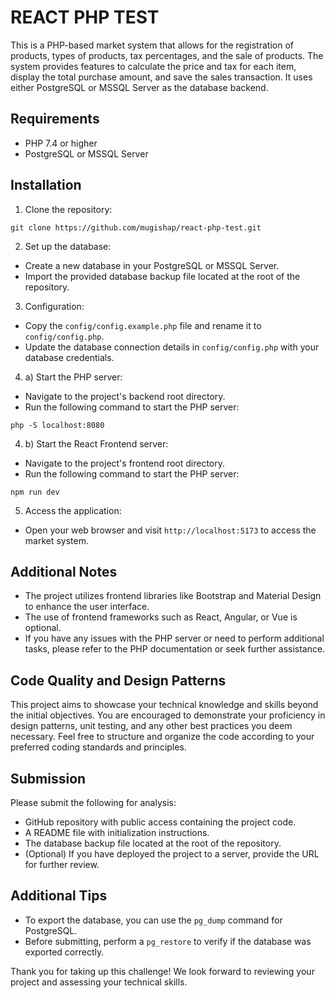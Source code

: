 # REACT PHP TEST

This is a PHP-based market system that allows for the registration of products, types of products, tax percentages, and the sale of products. The system provides features to calculate the price and tax for each item, display the total purchase amount, and save the sales transaction. It uses either PostgreSQL or MSSQL Server as the database backend.

## Requirements

- PHP 7.4 or higher
- PostgreSQL or MSSQL Server

## Installation

1. Clone the repository:

```
git clone https://github.com/mugishap/react-php-test.git
```


2. Set up the database:
- Create a new database in your PostgreSQL or MSSQL Server.
- Import the provided database backup file located at the root of the repository.

3. Configuration:
- Copy the `config/config.example.php` file and rename it to `config/config.php`.
- Update the database connection details in `config/config.php` with your database credentials.

4. a) Start the PHP server:
- Navigate to the project's backend root directory.
- Run the following command to start the PHP server:

```
php -S localhost:8080
```

4. b) Start the React Frontend server:
- Navigate to the project's frontend root directory.
- Run the following command to start the PHP server:

```
npm run dev
```


5. Access the application:
- Open your web browser and visit `http://localhost:5173` to access the market system.

## Additional Notes

- The project utilizes frontend libraries like Bootstrap and Material Design to enhance the user interface.
- The use of frontend frameworks such as React, Angular, or Vue is optional.
- If you have any issues with the PHP server or need to perform additional tasks, please refer to the PHP documentation or seek further assistance.

## Code Quality and Design Patterns

This project aims to showcase your technical knowledge and skills beyond the initial objectives. You are encouraged to demonstrate your proficiency in design patterns, unit testing, and any other best practices you deem necessary. Feel free to structure and organize the code according to your preferred coding standards and principles.

## Submission

Please submit the following for analysis:

- GitHub repository with public access containing the project code.
- A README file with initialization instructions.
- The database backup file located at the root of the repository.
- (Optional) If you have deployed the project to a server, provide the URL for further review.

## Additional Tips

- To export the database, you can use the `pg_dump` command for PostgreSQL.
- Before submitting, perform a `pg_restore` to verify if the database was exported correctly.

Thank you for taking up this challenge! We look forward to reviewing your project and assessing your technical skills.

